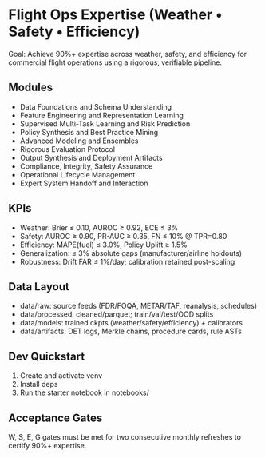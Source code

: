 # Flight Ops Expertise (Weather • Safety • Efficiency)

Goal: Achieve 90%+ expertise across weather, safety, and efficiency for commercial flight operations using a rigorous, verifiable pipeline.

## Modules
- Data Foundations and Schema Understanding
- Feature Engineering and Representation Learning
- Supervised Multi-Task Learning and Risk Prediction
- Policy Synthesis and Best Practice Mining
- Advanced Modeling and Ensembles
- Rigorous Evaluation Protocol
- Output Synthesis and Deployment Artifacts
- Compliance, Integrity, Safety Assurance
- Operational Lifecycle Management
- Expert System Handoff and Interaction

## KPIs
- Weather: Brier ≤ 0.10, AUROC ≥ 0.92, ECE ≤ 3%
- Safety: AUROC ≥ 0.90, PR-AUC ≥ 0.35, FN ≤ 10% @ TPR=0.80
- Efficiency: MAPE(fuel) ≤ 3.0%, Policy Uplift ≥ 1.5%
- Generalization: ≤ 3% absolute gaps (manufacturer/airline holdouts)
- Robustness: Drift FAR ≤ 1%/day; calibration retained post-scaling

## Data Layout
- data/raw: source feeds (FDR/FOQA, METAR/TAF, reanalysis, schedules)
- data/processed: cleaned/parquet; train/val/test/OOD splits
- data/models: trained ckpts (weather/safety/efficiency) + calibrators
- data/artifacts: DET logs, Merkle chains, procedure cards, rule ASTs

## Dev Quickstart
1. Create and activate venv
2. Install deps
3. Run the starter notebook in notebooks/

## Acceptance Gates
W, S, E, G gates must be met for two consecutive monthly refreshes to certify 90%+ expertise.
